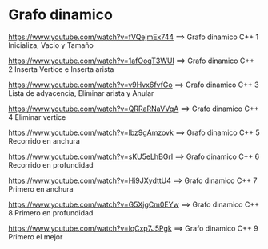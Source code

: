 # Grafo dinamico


https://www.youtube.com/watch?v=fVQejmEx744 ==> Grafo dinamico C++ 1 Inicializa, Vacio y Tamaño

https://www.youtube.com/watch?v=1afOoqT3WUI ==> Grafo dinamico C++ 2 Inserta Vertice e Inserta arista

https://www.youtube.com/watch?v=v9Hvx6fvfGo ==> Grafo dinamico C++ 3 Lista de adyacencia, Eliminar arista y Anular

https://www.youtube.com/watch?v=QRRaRNaVVqA ==> Grafo dinamico C++ 4 Eliminar vertice

https://www.youtube.com/watch?v=lbz9gAmzovk ==> Grafo dinamico C++ 5 Recorrido en anchura

https://www.youtube.com/watch?v=sKU5eLhBGrI ==> Grafo dinamico C++ 6 Recorrido en profundidad

https://www.youtube.com/watch?v=Hi9JXydttU4 ==> Grafo dinamico C++ 7 Primero en anchura

https://www.youtube.com/watch?v=G5XjgCm0EYw ==> Grafo dinamico C++ 8 Primero en profundidad

https://www.youtube.com/watch?v=lqCxp7J5Pgk ==> Grafo dinamico C++ 9 Primero el mejor